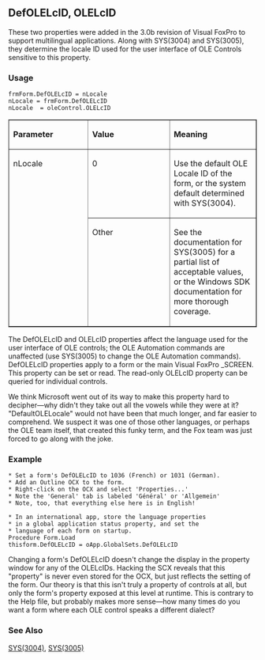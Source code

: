 ## DefOLELcID, OLELcID

These two properties were added in the 3.0b revision of Visual FoxPro to support multilingual applications. Along with SYS(3004) and SYS(3005), they determine the locale ID used for the user interface of OLE Controls sensitive to this property.

### Usage

```foxpro
frmForm.DefOLELcID = nLocale
nLocale = frmForm.DefOLELcID
nLocale  = oleControl.OLELcID
```
<table border cellspacing=0 cellpadding=0 width=100%>
<tr>
  <td width=32% valign=top>
  <p><b>Parameter</b></p>
  </td>
  <td width=23% valign=top>
  <p><b>Value</b></p>
  </td>
  <td width=45% valign=top>
  <p><b>Meaning</b></p>
  </td>
 </tr>
<tr>
  <td width=32% rowspan=2 valign=top>
  <p>nLocale</p>
  </td>
  <td width=23% valign=top>
  <p>0</p>
  </td>
  <td width=45% valign=top>
  <p>Use the default OLE Locale ID of the form, or the system default determined with SYS(3004).</p>
  </td>
 </tr>
<tr>
  <td width=33% valign=top>
  <p>Other</p>
  </td>
  <td width=67% valign=top>
  <p>See the documentation for SYS(3005) for a partial list of acceptable values, or the Windows SDK documentation for more thorough coverage.</p>
  </td>
 </tr>
</table>

The DefOLELcID and OLELcID properties affect the language used for the user interface of OLE controls; the OLE Automation commands are unaffected (use SYS(3005) to change the OLE Automation commands). DefOLELcID properties apply to a form or the main Visual FoxPro _SCREEN. This property can be set or read. The read-only OLELcID property can be queried for individual controls.

We think Microsoft went out of its way to make this property hard to decipher&mdash;why didn't they take out all the vowels while they were at it? "DefaultOLELocale" would not have been that much longer, and far easier to comprehend. We suspect it was one of those other languages, or perhaps the OLE team itself, that created this funky term, and the Fox team was just forced to go along with the joke.

### Example

```foxpro
* Set a form's DefOLELcID to 1036 (French) or 1031 (German).
* Add an Outline OCX to the form.
* Right-click on the OCX and select 'Properties...'
* Note the 'General' tab is labeled 'Général' or 'Allgemein'
* Note, too, that everything else here is in English!

* In an international app, store the language properties
* in a global application status property, and set the
* language of each form on startup.
Procedure Form.Load
thisform.DefOLELcID = oApp.GlobalSets.DefOLELcID
```

Changing a form's DefOLELcID doesn't change the display in the property window for any of the OLELcIDs. Hacking the SCX reveals that this "property" is never even stored for the OCX, but just reflects the setting of the form. Our theory is that this isn't truly a property of controls at all, but only the form's property exposed at this level at runtime. This is contrary to the Help file, but probably makes more sense&mdash;how many times do you want a form where each OLE control speaks a different dialect?

### See Also

[SYS(3004)](s4g406.md), [SYS(3005)](s4g406.md)